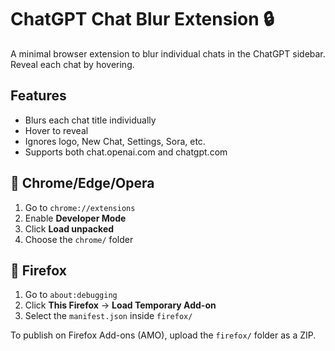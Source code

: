 # ChatGPT Chat Blur Extension 🔒

A minimal browser extension to blur individual chats in the ChatGPT sidebar. Reveal each chat by hovering.

## Features
- Blurs each chat title individually
- Hover to reveal
- Ignores logo, New Chat, Settings, Sora, etc.
- Supports both chat.openai.com and chatgpt.com

## 🧩 Chrome/Edge/Opera

1. Go to `chrome://extensions`
2. Enable **Developer Mode**
3. Click **Load unpacked**
4. Choose the `chrome/` folder

## 🦊 Firefox

1. Go to `about:debugging`
2. Click **This Firefox** → **Load Temporary Add-on**
3. Select the `manifest.json` inside `firefox/`

To publish on Firefox Add-ons (AMO), upload the `firefox/` folder as a ZIP.

